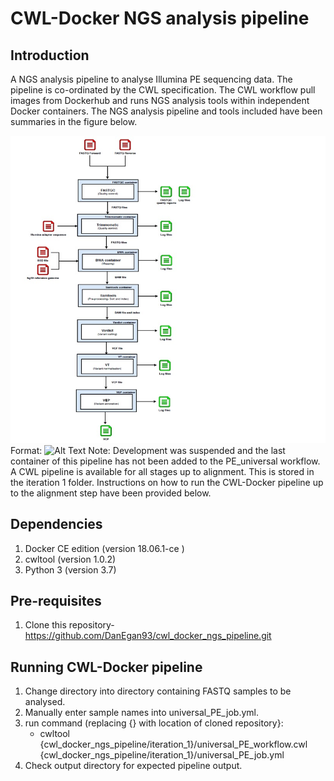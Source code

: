 <h1> CWL-Docker NGS analysis pipeline </h1>
<h2> Introduction </h2>

A NGS analysis pipeline to analyse Illumina PE sequencing data. The pipeline is co-ordinated by the CWL specification. The CWL workflow pull images from Dockerhub and runs NGS analysis tools within independent Docker containers. The NGS analysis pipeline and tools included have been summaries in the figure below.

![workflow](/images/workflow.jpg)
Format: ![Alt Text](url)
Note: Development was suspended and the last container of this pipeline has not been added to the PE_universal workflow. A CWL pipeline is available for all stages up to alignment. This is stored in the iteration 1 folder. Instructions on how to run the CWL-Docker pipeline up to the alignment step have been provided below.

<h2> Dependencies </h2>

1. Docker CE edition (version 18.06.1-ce )
1. cwltool (version 1.0.2)
1. Python 3 (version 3.7)

<h2> Pre-requisites </h2>

1. Clone this repository- https://github.com/DanEgan93/cwl_docker_ngs_pipeline.git

<h2> Running CWL-Docker pipeline </h2>

1. Change directory into directory containing FASTQ samples to be analysed.
1. Manually enter sample names into universal_PE_job.yml.
1. run command (replacing {} with  location of cloned repository}:
    * cwltool {cwl_docker_ngs_pipeline/iteration_1}/universal_PE_workflow.cwl {cwl_docker_ngs_pipeline/iteration_1}/universal_PE_job.yml
1. Check output directory for expected pipeline output.
